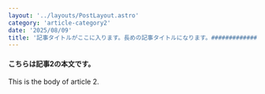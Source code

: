 ```yaml
---
layout: '../layouts/PostLayout.astro'
category: 'article-category2'
date: '2025/08/09'
title: '記事タイトルがここに入ります。長めの記事タイトルになります。#####################################################################'
---
```


#### こちらは記事2の本文です。

This is the body of article 2.

